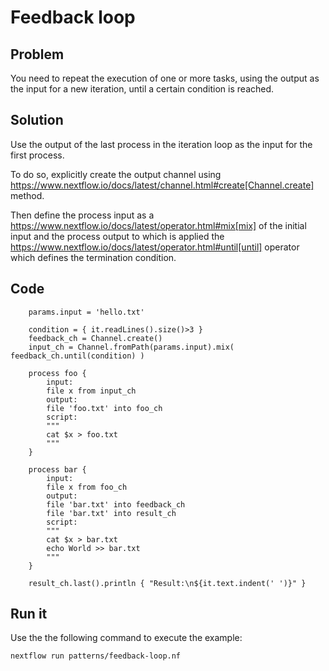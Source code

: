 # Feedback loop  

## Problem 

You need to repeat the execution of one or more tasks, using the output as the input for a new iteration, until a certain condition is reached. 

## Solution

Use the output of the last process in the iteration loop as the input for the first process. 

To do so, explicitly create the output channel using https://www.nextflow.io/docs/latest/channel.html#create[Channel.create] method. 

Then define the process input as a https://www.nextflow.io/docs/latest/operator.html#mix[mix] of the initial input and the
process output to which is applied the https://www.nextflow.io/docs/latest/operator.html#until[until] operator which defines the termination condition. 

## Code 

        params.input = 'hello.txt'

        condition = { it.readLines().size()>3 }
        feedback_ch = Channel.create()
        input_ch = Channel.fromPath(params.input).mix( feedback_ch.until(condition) )

        process foo {
            input: 
            file x from input_ch
            output: 
            file 'foo.txt' into foo_ch
            script:
            """
            cat $x > foo.txt 
            """
        }

        process bar {
            input:
            file x from foo_ch 
            output:
            file 'bar.txt' into feedback_ch
            file 'bar.txt' into result_ch
            script:
            """
            cat $x > bar.txt
            echo World >> bar.txt 
            """
        }

        result_ch.last().println { "Result:\n${it.text.indent(' ')}" }


## Run it

Use the the following command to execute the example:

    nextflow run patterns/feedback-loop.nf
